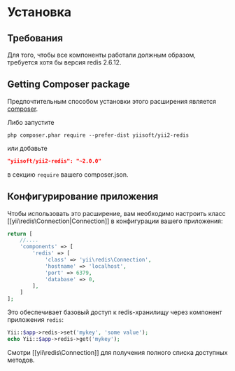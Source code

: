 Установка
============

## Требования

Для того, чтобы все компоненты работали должным образом, требуется хотя бы версия redis 2.6.12.

## Getting Composer package

Предпочтительным способом установки этого расширения является [composer](https://getcomposer.org/download/).

Либо запустите

```
php composer.phar require --prefer-dist yiisoft/yii2-redis
```

или добавьте

```json
"yiisoft/yii2-redis": "~2.0.0"
```

в секцию `require` вашего composer.json.

## Конфигурирование приложения

Чтобы использовать это расширение, вам необходимо настроить класс [[yii\redis\Connection|Connection]] в конфигурации вашего приложения:

```php
return [
    //....
    'components' => [
        'redis' => [
            'class' => 'yii\redis\Connection',
            'hostname' => 'localhost',
            'port' => 6379,
            'database' => 0,
        ],
    ]
];
```

Это обеспечивает базовый доступ к redis-хранилищу через компонент приложения `redis`:
 
```php
Yii::$app->redis->set('mykey', 'some value');
echo Yii::$app->redis->get('mykey');
```

Смотри [[yii\redis\Connection]] для получения полного списка доступных методов.
